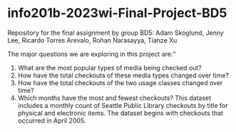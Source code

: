 # info201b-2023wi-Final-Project-BD5
Repository for the final assignment by group BD5:  Adam Skoglund, Jenny Lee, Ricardo Torres Arevalo, Rohan Narasayya, Tianze Xu

The major questions we are exploring in this project are:"
1. What are the most popular types of media being checked out?
2. How have the total checkouts of these media types changed over time?
3. How have the total checkouts of the two usage classes changed over time?
4. Which months have the most and fewest checkouts?
This dataset includes a monthly count of Seattle Public Library checkouts by title for physical and electronic items.
The dataset begins with checkouts that occurred in April 2005.
